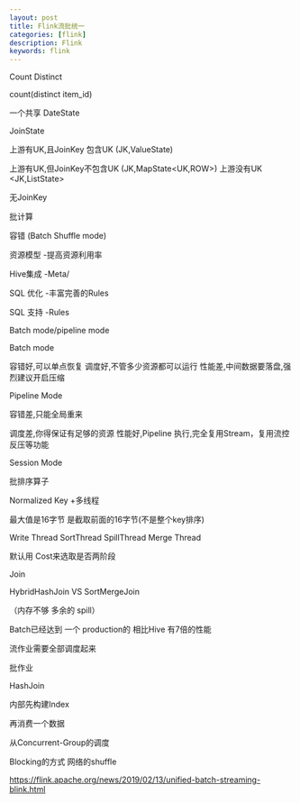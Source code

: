 ```yaml
---
layout: post
title: Flink流批统一
categories: [flink]
description: Flink
keywords: flink
---
```



Count Distinct

count(distinct item_id)

一个共享 DateState

JoinState

上游有UK,且JoinKey 包含UK (JK,ValueState<Row>)

上游有UK,但JoinKey不包含UK (JK,MapState<UK,ROW>)
上游没有UK  <JK,ListState<Row>>

无JoinKey


批计算

容错 (Batch Shuffle mode)

资源模型 -提高资源利用率

Hive集成 -Meta/

SQL 优化 -丰富完善的Rules

SQL 支持 -Rules


Batch mode/pipeline mode

Batch mode

容错好,可以单点恢复
调度好,不管多少资源都可以运行
性能差,中间数据要落盘,强烈建议开启压缩


Pipeline Mode

容错差,只能全局重来

调度差,你得保证有足够的资源
性能好,Pipeline 执行,完全复用Stream，复用流控反压等功能


Session Mode


批排序算子  

Normalized Key +多线程

最大值是16字节 是截取前面的16字节(不是整个key排序)

Write Thread  SortThread SpillThread Merge Thread

默认用 Cost来选取是否两阶段 


Join

HybridHashJoin      VS    SortMergeJoin

（内存不够 多余的 spill）

Batch已经达到 一个 production的 相比Hive 有7倍的性能


流作业需要全部调度起来

批作业

HashJoin

内部先构建Index

再消费一个数据

从Concurrent-Group的调度

Blocking的方式 网络的shuffle


https://flink.apache.org/news/2019/02/13/unified-batch-streaming-blink.html

